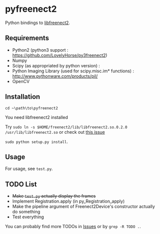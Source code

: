 pyfreenect2
===========

Python bindings to [libfreenect2](https://github.com/OpenKinect/libfreenect2).

Requirements
---------

- Python2 (python3 support : https://github.com/LovelyHorse/py3freenect2)
- Numpy
- Scipy (as appropriated by python version) : 
- Python Imaging Library (used for scipy.misc.im* functions) : http://www.pythonware.com/products/pil/
- OpenCV

Installation
---------
`cd ~\path\to\pyfreenect2`

You need libfreenect2 installed

Try `sudo ln -s $HOME/freenect2/lib/libfreenect2.so.0.2.0 /usr/lib/libfreenect2.so` or check out [this issue](https://github.com/remexre/pyfreenect2/issues/11)

`sudo python setup.py install`.

Usage
---------

For usage, see `test.py`.


TODO List
---------
 * ~~Make `test.py` actually display the frames~~
 * Implement Registration.apply (in py_Registration_apply)
 * Make the pipeline argument of Freenect2Device's constructor actually do something
 * Test everything

You can probably find more TODOs in [Issues](https://github.com/tikiking1/pyfreenect2/issues) or by `grep -R TODO .`.
